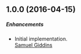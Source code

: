 ## 1.0.0 (2016-04-15)

##### Enhancements

* Initial implementation.  
  [Samuel Giddins](https://github.com/segiddins)
